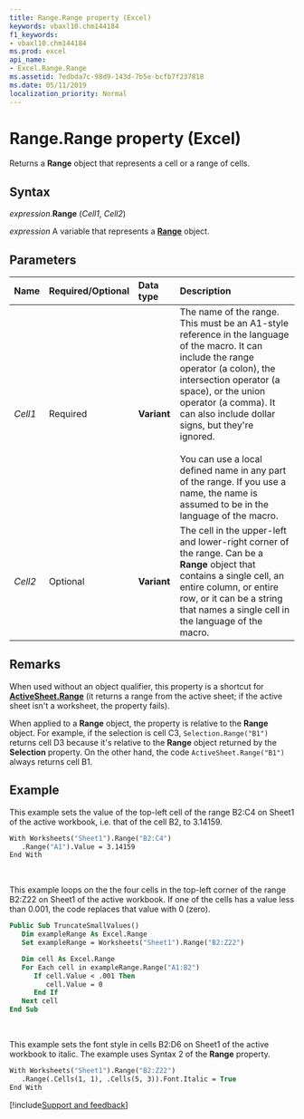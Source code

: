 ```yaml
---
title: Range.Range property (Excel)
keywords: vbaxl10.chm144184
f1_keywords:
- vbaxl10.chm144184
ms.prod: excel
api_name:
- Excel.Range.Range
ms.assetid: 7edbda7c-98d9-143d-7b5e-bcfb7f237818
ms.date: 05/11/2019
localization_priority: Normal
---
```



# Range.Range property (Excel)

Returns a **Range** object that represents a cell or a range of cells.


## Syntax

_expression_.**Range** (_Cell1_, _Cell2_)

_expression_ A variable that represents a **[Range](Excel.Range(object).md)** object.


## Parameters

|Name|Required/Optional|Data type|Description|
|:-----|:-----|:-----|:-----|
| _Cell1_|Required| **Variant**|The name of the range. This must be an A1-style reference in the language of the macro. It can include the range operator (a colon), the intersection operator (a space), or the union operator (a comma). It can also include dollar signs, but they're ignored.<br/><br/>You can use a local defined name in any part of the range. If you use a name, the name is assumed to be in the language of the macro.|
| _Cell2_|Optional| **Variant**|The cell in the upper-left and lower-right corner of the range. Can be a **Range** object that contains a single cell, an entire column, or entire row, or it can be a string that names a single cell in the language of the macro.|

## Remarks

When used without an object qualifier, this property is a shortcut for **[ActiveSheet.Range](Excel.Worksheet.Range.md)** (it returns a range from the active sheet; if the active sheet isn't a worksheet, the property fails).

When applied to a **Range** object, the property is relative to the **Range** object. For example, if the selection is cell C3, `Selection.Range("B1")` returns cell D3 because it's relative to the **Range** object returned by the **Selection** property. On the other hand, the code `ActiveSheet.Range("B1")` always returns cell B1.


## Example

This example sets the value of the top-left cell of the range B2:C4 on Sheet1 of the active workbook, i.e. that of the cell B2, to 3.14159.

```vb
With Worksheets("Sheet1").Range("B2:C4")
   .Range("A1").Value = 3.14159
End With
```

<br/>

This example loops on the the four cells in the top-left corner of the range B2:Z22 on Sheet1 of the active workbook. If one of the cells has a value less than 0.001, the code replaces that value with 0 (zero).

```vb
Public Sub TruncateSmallValues()
   Dim exampleRange As Excel.Range
   Set exampleRange = Worksheets("Sheet1").Range("B2:Z22") 

   Dim cell As Excel.Range
   For Each cell in exampleRange.Range("A1:B2") 
      If cell.Value < .001 Then 
         cell.Value = 0 
      End If 
   Next cell
End Sub
```

<br/>

This example sets the font style in cells B2:D6 on Sheet1 of the active workbook to italic. The example uses Syntax 2 of the **Range** property.

```vb
With Worksheets("Sheet1").Range("B2:Z22")
   .Range(.Cells(1, 1), .Cells(5, 3)).Font.Italic = True 
End With
```



[!include[Support and feedback](~/includes/feedback-boilerplate.md)]
